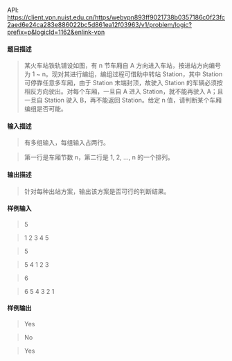 API: https://client.vpn.nuist.edu.cn/https/webvpn893ff9021738b0357186c0f23fc2aed6e24ca283e886022bc5d861ea12f03963/v1/problem/logic?prefix=p&logicId=1162&enlink-vpn

#### 题目描述
> 某火车站铁轨铺设如图，有 n 节车厢自 A 方向进入车站，按进站方向编号为 1 ~ n。现对其进行编组，编组过程可借助中转站 Station，其中 Station 可停靠任意多车厢，由于 Station 末端封顶，故驶入 Station 的车辆必须按相反方向驶出。对每个车厢，一旦自 A 进入 Station，就不能再驶入 A；且一旦自 Station 驶入 B，再不能返回 Station。给定 n 值，请判断某个车厢编组是否可能。

#### 输入描述
> 有多组输入，每组输入占两行。

> 第一行是车厢节数 n，第二行是 1, 2, ..., n 的一个排列。

#### 输出描述
> 针对每种出站方案，输出该方案是否可行的判断结果。

#### 样例输入
> 5

> 1 2 3 4 5

> 5

> 5 4 1 2 3

> 6

> 6 5 4 3 2 1

#### 样例输出
> Yes

> No

> Yes